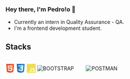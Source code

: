 ### Hey there, I'm Pedro!o 👋

- Currently an intern in Quality Assurance - QA.
- I'm a frontend development student.

<div style="">
  <h2>Stacks</h2>
  <div style="display: inline_block"><br>
    <img align= "center" alt="HTML" height="25" width="25" src="https://raw.githubusercontent.com/devicons/devicon/master/icons/html5/html5-original.svg" title="html"/>
    <img align= "center" alt="CSS" height="25" width="25" src="https://raw.githubusercontent.com/devicons/devicon/master/icons/css3/css3-original.svg" title="css"/>
    <img align= "center" alt="JAVASCRIPT" height="25" width="25" src="https://raw.githubusercontent.com/devicons/devicon/master/icons/javascript/javascript-plain.svg" title="javascript"/>
    <img align= "center" alt="BOOTSTRAP" height="25" width="25" src="https://cdn.jsdelivr.net/gh/devicons/devicon/icons/bootstrap/bootstrap-original.svg" title="bootstrap"/>
    <img align= "center" alt="ROBOT FRAMEWORK" height="25" width="25" src = "simple-icons--robotframework.svg" title="robot framework" />
    <img align= "center" alt="POSTMAN" height="25" width="25" src="https://cdn.jsdelivr.net/gh/devicons/devicon@latest/icons/postman/postman-original.svg" title="postman" />       
  </div>
</div>




